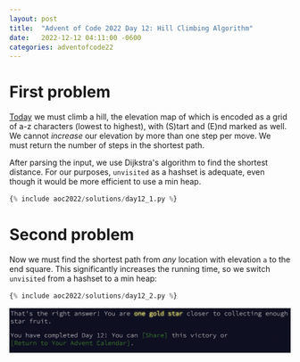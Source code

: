 ```yaml
---
layout: post
title:  "Advent of Code 2022 Day 12: Hill Climbing Algorithm"
date:   2022-12-12 04:11:00 -0600
categories: adventofcode22
---
```


# First problem
[Today](https://adventofcode.com/2022/day/12) we must climb a hill, the elevation map of which is encoded as a grid of a-z characters (lowest to highest), with (S)tart and (E)nd marked as well. We cannot *increase* our elevation by more than one step per move. We must return the number of steps in the shortest path.

After parsing the input, we use Dijkstra's algorithm to find the shortest distance. For our purposes, `unvisited` as a hashset is adequate, even though it would be more efficient to use a min heap.

```python
{% include aoc2022/solutions/day12_1.py %}
```

# Second problem
Now we must find the shortest path from *any* location with elevation `a` to the end square. This significantly increases the running time, so we switch `unvisited` from a hashset to a min heap:
```python
{% include aoc2022/solutions/day12_2.py %}
```

![Day 12 victory](/assets/aoc2022/victory12.png)